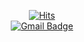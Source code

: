 <div align=center>
	 
[![Hits](https://hits.seeyoufarm.com/api/count/incr/badge.svg?url=https://github.com/bunchsh/bunchsh)](https://hits.seeyoufarm.com) <br/>
[![Gmail Badge](https://img.shields.io/badge/Gmail-d14836?style=flat-square&logo=Gmail&logoColor=white&link=mailto:onee.ssong@gmail.com)](mailto:onee.ssong@gmail.com)
	
</div>
